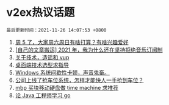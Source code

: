 # v2ex热议话题

`最后更新时间：2021-11-26 14:07:53 +0800`

1. [周 5 了，大家周六周日有啥打算？有啥兴趣爱好](https://www.v2ex.com/t/818055)
1. [[自己的文章搬运] 2021 年，我为什么还在坚持拒绝音乐订阅制](https://www.v2ex.com/t/817931)
1. [关于技术，造谣和 vup](https://www.v2ex.com/t/818099)
1. [桌面端技术选型求指导](https://www.v2ex.com/t/817940)
1. [Windows 系统间歇性卡顿，声音鬼畜。](https://www.v2ex.com/t/818084)
1. [公司上线了抢车位系统，怎样才能快人一手抢到车位？](https://www.v2ex.com/t/818046)
1. [mbp 买块移动硬盘做 time machine 求推荐](https://www.v2ex.com/t/817926)
1. [论 Java 工程师学习 go](https://www.v2ex.com/t/817992)

